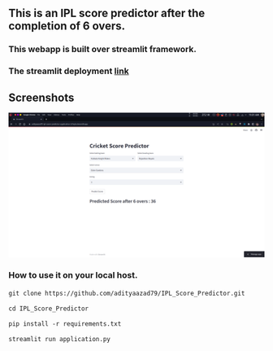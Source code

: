## This is an IPL score predictor after the completion of 6 overs.

### This webapp is built over streamlit framework.

### The streamlit deployment [link](https://adityaazad79-ipl-score-predictor-application-2r7oyk.streamlit.app/)


## Screenshots
![Loading...](https://github.com/adityaazad79/IPL_Score_Predictor/blob/main/Images/Screenshot_20230513_103444.png?raw=true)
### How to use it on your local host.
~~~
git clone https://github.com/adityaazad79/IPL_Score_Predictor.git
~~~
~~~
cd IPL_Score_Predictor
~~~
~~~
pip install -r requirements.txt
~~~
~~~
streamlit run application.py
~~~

